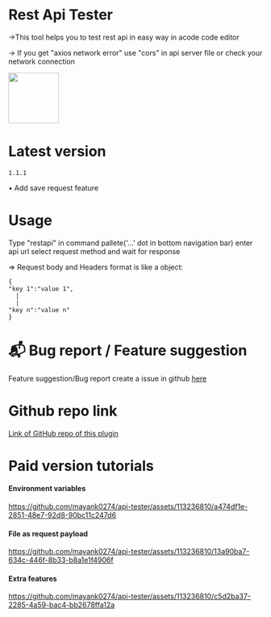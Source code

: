 # Rest Api Tester

->This tool helps you to test rest api in easy way in acode code editor

-> If you get "axios network error" use "cors" in api server file or check your network connection

<img src="https://github.com/mayank0274/api-tester/blob/main/demo.gif" width="100vw">

# Latest version
```1.1.1```

• Add save request feature

# Usage

Type "restapi" in command pallete('...' dot in bottom navigation bar) enter api url select request method and wait for response

=> Request body and Headers format is like a object: 
```
{
"key 1":"value 1",
  |
  |
"key n":"value n"
}
```

# 📬 Bug report / Feature suggestion

Feature suggestion/Bug report create a issue in github [here](https://github.com/mayank0274/api-tester/issues)

# Github repo link

[Link of GitHub repo of this plugin](https://github.com/mayank0274/api-tester)

# Paid version tutorials

#### Environment variables 
https://github.com/mayank0274/api-tester/assets/113236810/a474df1e-2851-48e7-92d8-90bc11c247d6

#### File as request payload 
https://github.com/mayank0274/api-tester/assets/113236810/13a90ba7-634c-446f-8b33-b8a1e1f4906f

#### Extra features
https://github.com/mayank0274/api-tester/assets/113236810/c5d2ba37-2285-4a59-bac4-bb2678ffa12a





